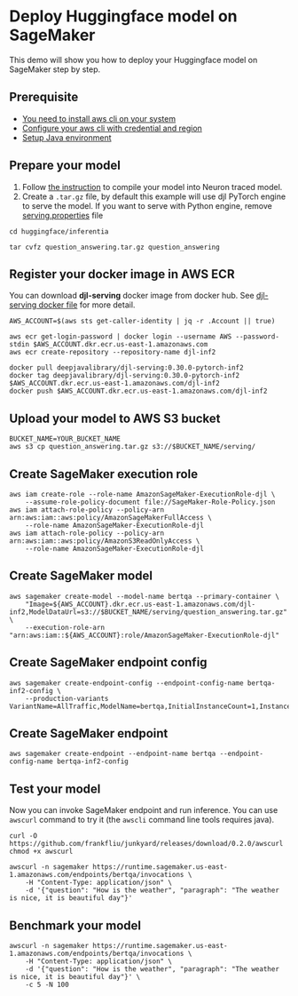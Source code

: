 # Deploy Huggingface model on SageMaker

This demo will show you how to deploy your Huggingface model on SageMaker step by step.

## Prerequisite
- [You need to install aws cli on your system](https://docs.aws.amazon.com/cli/latest/userguide/install-cliv2.html)
- [Configure your aws cli with credential and region](https://docs.aws.amazon.com/cli/latest/userguide/cli-chap-configure.html#cli-quick-configuration)
- [Setup Java environment](https://github.com/deepjavalibrary/djl/blob/master/docs/development/setup.md#install-the-java-development-kit)

## Prepare your model

1. Follow [the instruction](README.md#compile-your-model-into-neuron-traced-model) to compile your
model into Neuron traced model.
2. Create a `.tar.gz` file, by default this example will use djl PyTorch engine to serve the model.
If you want to serve with Python engine, remove [serving.properties](https://github.com/deepjavalibrary/djl-demo/blob/master/huggingface/inferentia/question_answering/serving.properties) file

```shell
cd huggingface/inferentia

tar cvfz question_answering.tar.gz question_answering
```

## Register your docker image in AWS ECR

You can download **djl-serving** docker image from docker hub. See [djl-serving docker file](https://github.com/deepjavalibrary/djl-serving/tree/master/serving/docker)
for more detail.

```shell
AWS_ACCOUNT=$(aws sts get-caller-identity | jq -r .Account || true)

aws ecr get-login-password | docker login --username AWS --password-stdin $AWS_ACCOUNT.dkr.ecr.us-east-1.amazonaws.com
aws ecr create-repository --repository-name djl-inf2

docker pull deepjavalibrary/djl-serving:0.30.0-pytorch-inf2
docker tag deepjavalibrary/djl-serving:0.30.0-pytorch-inf2 $AWS_ACCOUNT.dkr.ecr.us-east-1.amazonaws.com/djl-inf2
docker push $AWS_ACCOUNT.dkr.ecr.us-east-1.amazonaws.com/djl-inf2
```

## Upload your model to AWS S3 bucket

```shell
BUCKET_NAME=YOUR_BUCKET_NAME
aws s3 cp question_answering.tar.gz s3://$BUCKET_NAME/serving/
```

## Create SageMaker execution role

```shell
aws iam create-role --role-name AmazonSageMaker-ExecutionRole-djl \
    --assume-role-policy-document file://SageMaker-Role-Policy.json
aws iam attach-role-policy --policy-arn arn:aws:iam::aws:policy/AmazonSageMakerFullAccess \
    --role-name AmazonSageMaker-ExecutionRole-djl
aws iam attach-role-policy --policy-arn arn:aws:iam::aws:policy/AmazonS3ReadOnlyAccess \
    --role-name AmazonSageMaker-ExecutionRole-djl
```

## Create SageMaker model

```shell
aws sagemaker create-model --model-name bertqa --primary-container \
    "Image=${AWS_ACCOUNT}.dkr.ecr.us-east-1.amazonaws.com/djl-inf2,ModelDataUrl=s3://$BUCKET_NAME/serving/question_answering.tar.gz" \
    --execution-role-arn "arn:aws:iam::${AWS_ACCOUNT}:role/AmazonSageMaker-ExecutionRole-djl"
```

## Create SageMaker endpoint config

```shell
aws sagemaker create-endpoint-config --endpoint-config-name bertqa-inf2-config \
    --production-variants VariantName=AllTraffic,ModelName=bertqa,InitialInstanceCount=1,InstanceType=ml.inf2.2xlarge,InitialVariantWeight=1.0
```

## Create SageMaker endpoint

```shell
aws sagemaker create-endpoint --endpoint-name bertqa --endpoint-config-name bertqa-inf2-config
```

## Test your model

Now you can invoke SageMaker endpoint and run inference. You can use `awscurl` command to try it
(the `awscli` command line tools requires java).

```shell
curl -O https://github.com/frankfliu/junkyard/releases/download/0.2.0/awscurl
chmod +x awscurl

awscurl -n sagemaker https://runtime.sagemaker.us-east-1.amazonaws.com/endpoints/bertqa/invocations \
    -H "Content-Type: application/json" \
    -d '{"question": "How is the weather", "paragraph": "The weather is nice, it is beautiful day"}'  
```

## Benchmark your model

```shell
awscurl -n sagemaker https://runtime.sagemaker.us-east-1.amazonaws.com/endpoints/bertqa/invocations \
    -H "Content-Type: application/json" \
    -d '{"question": "How is the weather", "paragraph": "The weather is nice, it is beautiful day"}' \
    -c 5 -N 100
```

